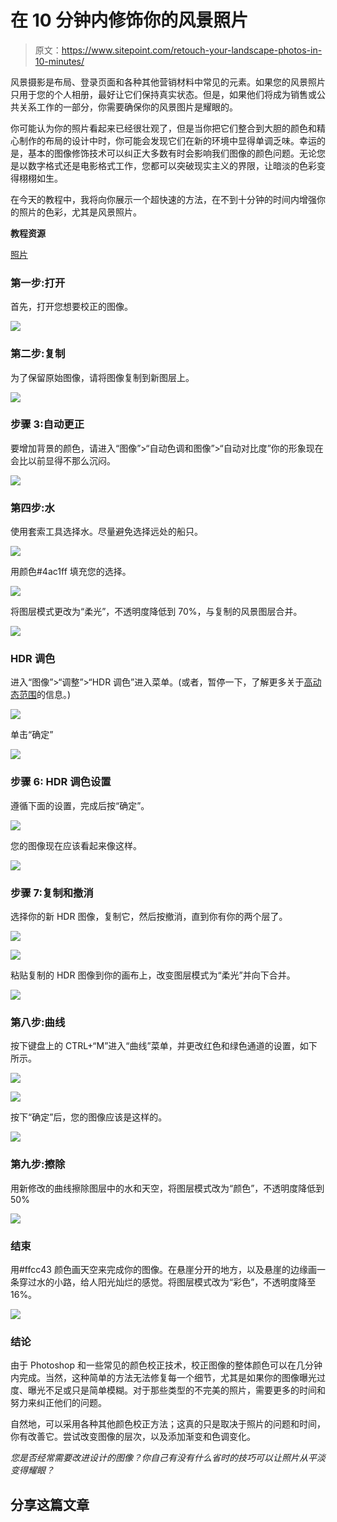 # 在 10 分钟内修饰你的风景照片

> 原文：<https://www.sitepoint.com/retouch-your-landscape-photos-in-10-minutes/>

风景摄影是布局、登录页面和各种其他营销材料中常见的元素。如果您的风景照片只用于您的个人相册，最好让它们保持真实状态。但是，如果他们将成为销售或公共关系工作的一部分，你需要确保你的风景图片是耀眼的。

你可能认为你的照片看起来已经很壮观了，但是当你把它们整合到大胆的颜色和精心制作的布局的设计中时，你可能会发现它们在新的环境中显得单调乏味。幸运的是，基本的图像修饰技术可以纠正大多数有时会影响我们图像的颜色问题。无论您是以数字格式还是电影格式工作，您都可以突破现实主义的界限，让暗淡的色彩变得栩栩如生。

在今天的教程中，我将向你展示一个超快速的方法，在不到十分钟的时间内增强你的照片的色彩，尤其是风景照片。

**教程资源**

[照片](http://freerangestock.com/details.php?gid=&sgid=&pid=10497)

### 第一步:打开

首先，打开您想要校正的图像。

[![](img/f53d82282fea8ca8691b7afe553b4219.png)](https://www.sitepoint.com/wp-content/uploads/2012/10/11.png)

### 第二步:复制

为了保留原始图像，请将图像复制到新图层上。

[![](img/8d5d8316354d7413c18bbaf5c09aec04.png)](https://www.sitepoint.com/wp-content/uploads/2012/10/21.png)

### 步骤 3:自动更正

要增加背景的颜色，请进入“图像”>“自动色调和图像”>“自动对比度”你的形象现在会比以前显得不那么沉闷。

[![](img/0e9b3d2615eb0535bbb4dcdb3de93a8e.png)](https://www.sitepoint.com/wp-content/uploads/2012/10/31.png)

### 第四步:水

使用套索工具选择水。尽量避免选择远处的船只。

[![](img/7ec2528980f412e3d6f87b9c0494516b.png)](https://www.sitepoint.com/wp-content/uploads/2012/10/4-11.png)

用颜色#4ac1ff 填充您的选择。

[![](img/5da80550dccec0e463f09ebe9a26c9e9.png)](https://www.sitepoint.com/wp-content/uploads/2012/10/4-21.png)

将图层模式更改为“柔光”，不透明度降低到 70%，与复制的风景图层合并。

[![](img/2e50cfc99215bf7d203620c8d57d9f2a.png)](https://www.sitepoint.com/wp-content/uploads/2012/10/4-31.png)

### HDR 调色

进入“图像”>“调整”>“HDR 调色”进入菜单。(或者，暂停一下，了解更多关于[高动态范围](https://www.sitepoint.com/simulating-high-dynamic-range-hdr-with-photoshop/ "Simulating High Dynamic Range (HDR) With Photoshop")的信息。)

[![](img/19259751ad4245f9432c9dc8a90ff28c.png)](https://www.sitepoint.com/wp-content/uploads/2012/10/5.png)

单击“确定”

[![](img/fb3dfe3be8a5584dda0f5c927299ee4a.png)](https://www.sitepoint.com/wp-content/uploads/2012/10/5-11.png)

### 步骤 6: HDR 调色设置

遵循下面的设置，完成后按“确定”。

[![](img/91f72db968a8746f70851146bb830e2d.png)](https://www.sitepoint.com/wp-content/uploads/2012/10/6.png)

您的图像现在应该看起来像这样。

[![](img/d5227bdb47945b64608faf4199a5e955.png)](https://www.sitepoint.com/wp-content/uploads/2012/10/6-11.png)

### 步骤 7:复制和撤消

选择你的新 HDR 图像，复制它，然后按撤消，直到你有你的两个层了。

[![](img/9d94e1f7b0133d55af2b5e74183757f1.png)](https://www.sitepoint.com/wp-content/uploads/2012/10/7.png)

[![](img/3c315cd206d8cf5cadcd8b6d034a439a.png)](https://www.sitepoint.com/wp-content/uploads/2012/10/7-11.png)

粘贴复制的 HDR 图像到你的画布上，改变图层模式为“柔光”并向下合并。

[![](img/23e1ef4df1fc894e851e5dc4dcf55c58.png)](https://www.sitepoint.com/wp-content/uploads/2012/10/7-21.png)

### 第八步:曲线

按下键盘上的 CTRL+“M”进入“曲线”菜单，并更改红色和绿色通道的设置，如下所示。

[![](img/01fdbda59cc1b9b93b21542e22aa2a24.png)](https://www.sitepoint.com/wp-content/uploads/2012/10/81.png)

[![](img/ae71e50a7744ae16aaea8f0f5789b156.png)](https://www.sitepoint.com/wp-content/uploads/2012/10/8-1.png)

按下“确定”后，您的图像应该是这样的。

[![](img/1e5233704a09b9e65c89d1d243394097.png)](https://www.sitepoint.com/wp-content/uploads/2012/10/8-2.png)

### 第九步:擦除

用新修改的曲线擦除图层中的水和天空，将图层模式改为“颜色”，不透明度降低到 50%

[![](img/6e12d39328b6b8379056924d03d8574e.png)](https://www.sitepoint.com/wp-content/uploads/2012/10/9.png)

### 结束

用#ffcc43 颜色画天空来完成你的图像。在悬崖分开的地方，以及悬崖的边缘画一条穿过水的小路，给人阳光灿烂的感觉。将图层模式改为“彩色”，不透明度降至 16%。

[![](img/1ee57aeb45fa90a54466c2a55fd7e484.png)](https://www.sitepoint.com/wp-content/uploads/2012/10/finish.jpg)

### 结论

由于 Photoshop 和一些常见的颜色校正技术，校正图像的整体颜色可以在几分钟内完成。当然，这种简单的方法无法修复每一个细节，尤其是如果你的图像曝光过度、曝光不足或只是简单模糊。对于那些类型的不完美的照片，需要更多的时间和努力来纠正他们的问题。

自然地，可以采用各种其他颜色校正方法；这真的只是取决于照片的问题和时间，你有改善它。尝试改变图像的层次，以及添加渐变和色调变化。

*您是否经常需要改进设计的图像？你自己有没有什么省时的技巧可以让照片从平淡变得耀眼？*

## 分享这篇文章